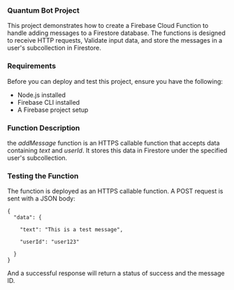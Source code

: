 ### Quantum Bot Project
This project demonstrates how to create a Firebase Cloud Function to handle adding messages to a Firestore database.
 The functions is designed to receive HTTP requests, Validate input data, and store the messages in a user's subcollection in Firestore.

 ### Requirements
 Before you can deploy and test this project, ensure you have the following:
 - Node.js installed
 - Firebase CLI installed
 - A Firebase project setup

### Function Description

the _addMessage_ function is an HTTPS callable function that accepts data containing _text_ and _userId_. It stores this data in Firestore under the specified user's subcollection.

### Testing the Function

The function is deployed as an HTTPS callable function. A POST request is sent with a JSON  body:

```
{
  "data": {
  
    "text": "This is a test message",
    
    "userId": "user123"
    
  }
}
```
And a successful response will return a status of success and the message ID.
